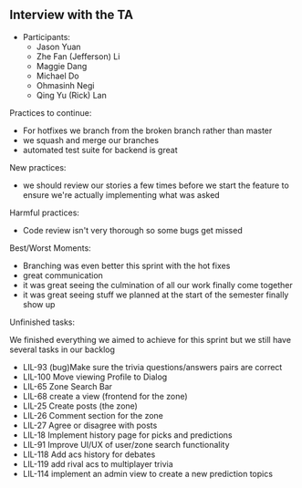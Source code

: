 ## Interview with the TA

- Participants:
  - Jason Yuan
  - Zhe Fan (Jefferson) Li
  - Maggie Dang
  - Michael Do
  - Ohmasinh Negi
  - Qing Yu (Rick) Lan

Practices to continue:

- For hotfixes we branch from the broken branch rather than master
- we squash and merge our branches
- automated test suite for backend is great

New practices:

- we should review our stories a few times before we start the feature to ensure we're actually implementing what was asked

Harmful practices:

- Code review isn't very thorough so some bugs get missed

Best/Worst Moments:

- Branching was even better this sprint with the hot fixes
- great communication
- it was great seeing the culmination of all our work finally come together
- it was great seeing stuff we planned at the start of the semester finally show up

Unfinished tasks:

We finished everything we aimed to achieve for this sprint but we still have several tasks in our backlog

- LIL-93 (bug)Make sure the trivia questions/answers pairs are correct
- LIL-100 Move viewing Profile to Dialog
- LIL-65 Zone Search Bar
- LIL-68 create a view (frontend for the zone)
- LIL-25 Create posts (the zone)
- LIL-26 Comment section for the zone
- LIL-27 Agree or disagree with posts
- LIL-18 Implement history page for picks and predictions
- LIL-91 Improve UI/UX of user/zone search functionality
- LIL-118 Add acs history for debates
- LIL-119 add rival acs to multiplayer trivia 
- LIL-114 implement an admin view to create a new prediction topics

